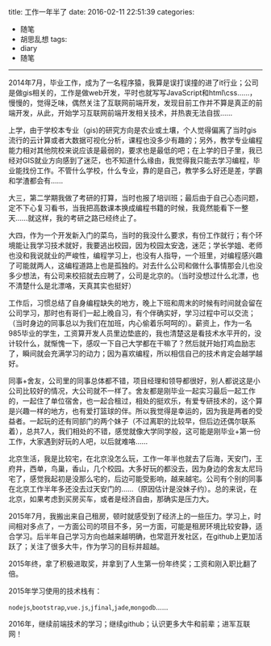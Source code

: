 title: 工作一年半了
date: 2016-02-11 22:51:39
categories:
- 随笔
- 胡思乱想
tags:
- diary
- 随笔

---

2014年7月，毕业工作，成为了一名程序猿，我算是误打误撞的进了it行业；公司是做gis相关的，工作是做web开发，平时也就写写JavaScript和html\css……，慢慢的，觉得乏味，偶然关注了互联网前端开发，发现目前工作并不算是真正的前端开发，从此，开始学习互联网前端开发相关技术，并热衷无法自拔……

<!-- more -->
上学，由于学校本专业（gis)的研究方向是农业或土壤，个人觉得偏离了当时gis流行的云计算或者大数据可视化分析，课程也没多少有趣的；另外，教学专业编程能力相对其他院校来说应该是最弱的，要求也是最低的吧；在上学的日子里，我已经对GIS就业方向感到了迷茫，也不知道什么缘由，我觉得我只能去学习编程，毕业能找份工作。不管什么学校，什么专业，靠的是自己，教学多么好还是差，学霸和学渣都会有……

大三，第二学期我做了考研的打算，当时也报了培训班；最后由于自己心态问题，定不下心复习看书，当我把高数课本换成编程书籍的时候，我竟然能看下一整天……就这样，我的考研之路已经终止了。

大四，作为一个开发新入门的菜鸟，当时的我没什么要求，有份工作就行；有个环境能让我学习技术就好，我要逃出校园，因为校园太安逸，迷茫；学长学姐、老师也没和我说就业的严峻性，编程学习上，也没有人指导，一个班里，对编程感兴趣了可能就两人，这编程道路上也是孤独的。对去什么公司和做什么事情那会儿也没多少想法，有公司来校招就去应聘了，公司是北京的。（当时没想过什么北漂，也不清楚什么是北漂咯，天真其实也挺好）

工作后，习惯总结了自身编程缺失的地方，晚上下班和周末的时候有时间就会留在公司学习，那时也有哥们一起上晚自习，有个伴确实好，学习过程中可以交流；（当时身边的同事总以为我们在加班，内心偷着乐呵呵的）。薪资上，作为一名985毕业的学生，工资算开发人员里边垫底的，我也清楚这是看技术水平开的，没计较什么，就惭愧一下，感叹一下自己大学都在干嘛了？然后就开始打鸡血励志了，瞬间就会充满学习的动力；因为喜欢编程，所以相信自己的技术肯定会越学越好。

同事+舍友，公司里的同事总体都不错，项目经理和领导都很好，别人都说这是小公司比较好的情况，大公司就不一样了。舍友都是刚毕业一起实习最后一起工作的，一起住了单位宿舍，也一起合租过，相处的挺欢乐，有爱专研技术的，这个算是兴趣一样的地方，也有爱打篮球的伴。所以我觉得是幸运的，因为我是两者的受益者。一起玩的还有同部门的两个妹子（不过离职的比较早，但后边还偶尔联系着），总共7人，我们相处的不错，感觉就像大学同学般，这可能是刚毕业+第一份工作，大家遇到好玩的人吧，以后就难咯……

北京生活，我是比较宅，在北京没怎么玩，工作一年半也就去了后海，天安门，王府井，西单，鸟巢，香山，几个校园。大多好玩的都没去，因为身边的舍友太尼玛宅了，感觉我起初是没那么宅的，后边可能受影响，越来越宅。公司有个别的同事在北京工作半年多还没去过天安门的……（原因估计是没妹子约）。总的来说，在北京，如果考虑到买房买车，或者是经济自由，那确实是压力大。

2015年7月，我搬出来自己租房，顿时就感受到了经济上的一些压力。学习上，时间相对多点了，一方面公司的项目不多，另一方面，可能是租房环境比较安静，适合学习。后半年自己学习方向也越来越明确，也常逛开发社区，在github上更加活跃了；关注了很多大牛，作为学习的目标并超越。

2015年终，拿了积极进取奖，并拿到了人生第一份年终奖；工资和刚入职比翻了倍。

2015年学习使用的技术栈有：

`nodejs`,`bootstrap`,`vue.js`,`jfinal`,`jade`,`mongodb`……

2016年，继续前端技术的学习；继续github；认识更多大牛和前辈；进军互联网！